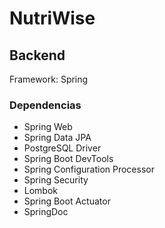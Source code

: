 # NutriWise

## Backend

Framework: Spring

### Dependencias
- Spring Web
- Spring Data JPA
- PostgreSQL Driver
- Spring Boot DevTools
- Spring Configuration Processor
- Spring Security
- Lombok
- Spring Boot Actuator
- SpringDoc
